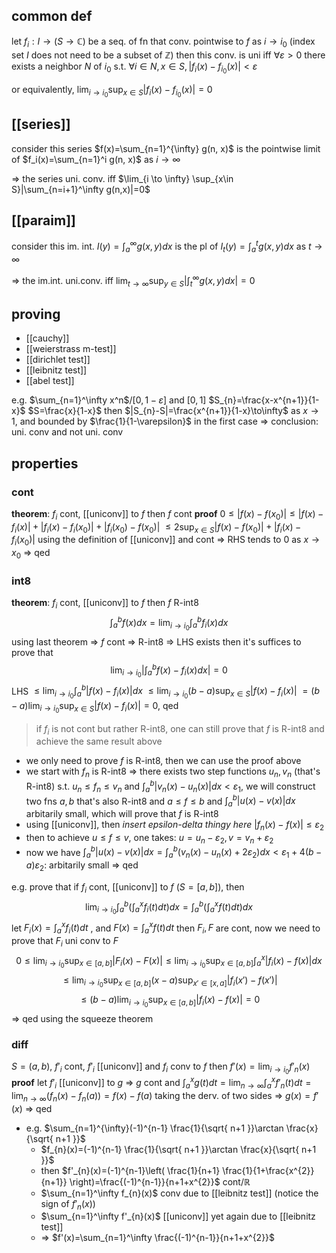 ## common def
let $f_i: I \to (S \to \mathbb C)$ be a seq. of fn that conv. pointwise to $f$ as $i \to i_0$
(index set $I$ does not need to be a subset of $\mathbb Z$)
then this conv. is uni iff $\forall \varepsilon > 0$ there exists a neighbor $N$ of $i_0$ s.t.
$\forall i\in N, x\in S, |f_i(x)-f_{i_0}(x)| < \varepsilon$

or equivalently, $\lim_{i\to i_0} \sup_{x\in S}|f_i(x)-f_{i_0}(x)| = 0$

## [[series]]
consider this series $f(x)=\sum_{n=1}^{\infty} g(n, x)$
is the pointwise limit of $f_i(x)=\sum_{n=1}^i g(n, x)$ as $i\to \infty$

=> the series uni. conv. iff $\lim_{i \to \infty} \sup_{x\in S}|\sum_{n=i+1}^\infty g(n,x)|=0$

## [[paraim]]
consider this im. int. $I(y)=\int_a^\infty g(x,y)dx$
is the pl of $I_t(y)=\int_a^t g(x,y)dx$ as $t \to \infty$

=> the im.int. uni.conv. iff $\lim_{t\to\infty}\sup_{y\in S} |\int_t^\infty g(x,y)dx| = 0$

## proving
- [[cauchy]]
- [[weierstrass m-test]]
- [[dirichlet test]]
- [[leibnitz test]]
- [[abel test]]

e.g. $\sum_{n=1}^\infty x^n$/$[0,1-\varepsilon]$ and $[0,1]$
$S_{n}=\frac{x-x^{n+1}}{1-x}$
$S=\frac{x}{1-x}$
then $|S_{n}-S|=\frac{x^{n+1}}{1-x}\to\infty$ as $x\to 1$, and bounded by $\frac{1}{1-\varepsilon}$ in the first case => conclusion: uni. conv and not uni. conv

## properties
### cont
**theorem**: $f_{i}$ cont, [[uniconv]] to $f$ then $f$ cont
**proof**
$0\leq|f(x)-f(x_{0})|\leq|f(x)-f_{i}(x)|+|f_{i}(x)-f_{i}(x_{0})|+|f_{i}(x_{0})-f(x_{0})|$
$\leq 2\sup_{x\in S}|f(x)-f(x_{0})|+|f_{i}(x)-f_{i}(x_{0})|$
using the definition of [[uniconv]] and cont => RHS tends to 0 as $x\to x_{0}$ => qed

### int8
**theorem**: $f_{i}$ cont, [[uniconv]] to $f$ then $f$ R-int8
$$
\int_{a}^b f(x)dx =\lim_{ i \to i_{0} } \int _{a}^{b}f_{i}(x)dx 
$$
using last theorem => $f$ cont => R-int8 => LHS exists
then it's suffices to prove that
$$
\lim_{ i \to i_{0} } \left|\int _{a}^{b} f(x)-f_{i}(x)dx\right|=0
$$
LHS $\leq \lim_{ i \to i_{0} } \int _{a}^{b} |f(x)-f_{i}(x)|dx$
$\leq \lim_{ i \to i_{0} } (b-a)\sup_{x\in S}|f(x)-f_{i}(x)|$
$=(b-a)\lim_{ i \to i_{0} }\sup_{x\in S}|f(x)-f_{i}(x)| = 0$, qed

>if $f_{i}$ is not cont but rather R-int8, one can still prove that $f$ is R-int8 and achieve the same result above
- we only need to prove $f$ is R-int8, then we can use the proof above
- we start with $f_{n}$ is R-int8 => there exists two step functions $u_{n},v_{n}$ (that's R-int8) s.t. $u_{n}\leq f_{n}\leq v_{n}$ and $\int_{a}^{b}|v_{n}(x)-u_{n}(x)|dx < \varepsilon_{1}$, we will construct two fns $a,b$ that's also R-int8 and $a\leq f\leq b$ and $\int _{a}^{b}|u(x)-v(x)|dx$ arbitarily small, which will prove that $f$ is R-int8
- using [[uniconv]], then *insert epsilon-delta thingy here* $|f_{n}(x)-f(x)|\leq \varepsilon_{2}$
- then to achieve $u\leq f\leq v$, one takes: $u=u_{n}-\varepsilon_{2}, v=v_{n}+\varepsilon_{2}$
- now we have $\int _{a}^{b}|u(x)-v(x)|dx=\int _{a}^b (v_{n}(x)-u_{n}(x)+2\varepsilon_{2})dx$$<\varepsilon_{1}+4(b-a)\varepsilon_{2}$: arbitarily small => qed

e.g. prove that if $f_{i}$ cont, [[uniconv]] to $f$ ($S=[a,b]$), then
$$
\lim_{ i \to i_{0} } \int _{a}^b \left( \int _{a}^xf_{i}(t)dt\right)dx = \int _{a}^b\left( \int _{a}^x f(t)dt  \right) dx 
$$
let $F_{i}(x)=\int _{a}^xf_{i}(t)dt$ , and $F(x)=\int _{a}^xf(t)dt$
then $F_{i},F$ are cont, now we need to prove that $F_{i}$ uni conv to $F$
$$
0\leq\lim_{ i \to i_{0} } \sup_{x\in [a,b]} |F_{i}(x)-F(x)|\leq\lim_{ i \to i_{0} } \sup_{x\in[a,b]}\int _{a}^x  \left|f_{i}(x)-f(x)\right|dx 
$$
$$
\leq \lim_{ i \to i_{0} } \sup_{x\in[a,b]}(x-a)\sup_{x'\in[x,a]}|f_{i}(x')-f(x')|$$
$$\leq (b-a)\lim_{ i \to i_{0} } \sup_{x\in[a,b]}|f_{i}(x)-f(x)| = 0
$$
=> qed using the squeeze theorem

### diff
$S=(a,b)$, $f'_{i}$ cont, $f'_{i}$ [[uniconv]] and $f_{i}$ conv to $f$ then $f'(x)=\lim_{ i \to i_{0} }f'_{n}(x)$
**proof**
let $f'_{i}$ [[uniconv]] to $g$ => $g$ cont and
$\int_{a}^x g(t)dt=\lim_{ n \to \infty }\int _{a}^xf'_{n}(t)dt=\lim_{ n \to \infty }(f_{n}(x)-f_{n}(a))=f(x)-f(a)$
taking the derv. of two sides => $g(x)=f'(x)$ => qed

- e.g. $\sum_{n=1}^{\infty}(-1)^{n-1} \frac{1}{\sqrt{ n+1 }}\arctan \frac{x}{\sqrt{ n+1 }}$
	- $f_{n}(x)=(-1)^{n-1} \frac{1}{\sqrt{ n+1 }}\arctan \frac{x}{\sqrt{ n+1 }}$
	- then $f'_{n}(x)=(-1)^{n-1}\left( \frac{1}{n+1} \frac{1}{1+\frac{x^{2}}{n+1}} \right)=\frac{(-1)^{n-1}}{n+1+x^{2}}$ cont/$\mathbb R$
	- $\sum_{n=1}^\infty f_{n}(x)$ conv due to [[leibnitz test]] (notice the sign of $f'_{n}(x)$)
	- $\sum_{n=1}^\infty f'_{n}(x)$ [[uniconv]] yet again due to [[leibnitz test]]
	- => $f'(x)=\sum_{n=1}^\infty \frac{(-1)^{n-1}}{n+1+x^{2}}$

